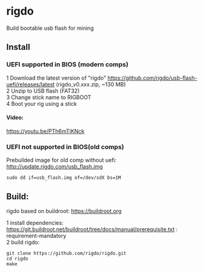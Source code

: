 # rigdo
Build bootable usb flash for mining <br>

## Install
### UEFI supported in BIOS (modern comps)
1 Download the latest version of "rigdo" https://github.com/rigdo/usb-flash-uefi/releases/latest  (rigdo_v0.xxx.zip, ~130 MB)<br>
2 Unzip to USB flash (FAT32) <br>
3 Change stick name to RIGBOOT <br> 
4 Boot your rig using a stick <br>
#### Video:
https://youtu.be/PTh6mTiKNck

### UEFI not supported in BIOS(old comps)
Prebuilded image for old comp without uefi: http://update.rigdo.com/usb_flash.img
```
sudo dd if=usb_flash.img of=/dev/sdX bs=1M
```
## Build:
rigdo based on buildroot: https://buildroot.org <br>

1 install dependencies: https://git.buildroot.net/buildroot/tree/docs/manual/prerequisite.txt : requirement-mandatory <br>
2 build rigdo:
```
git clone https://github.com/rigdo/rigdo.git
cd rigdo
make
```
